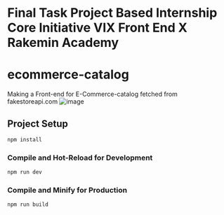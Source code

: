 # Final Task Project Based Internship Core Initiative VIX Front End X Rakemin Academy
# ecommerce-catalog 

Making a Front-end for E-Commerce-catalog fetched from fakestoreapi.com
![image](https://github.com/RizaldoAR/e-commerce-catalog/assets/36756266/8c150873-f608-4c8d-8edf-ec517458b569)


## Project Setup

```sh
npm install
```

### Compile and Hot-Reload for Development

```sh
npm run dev
```

### Compile and Minify for Production

```sh
npm run build
```
